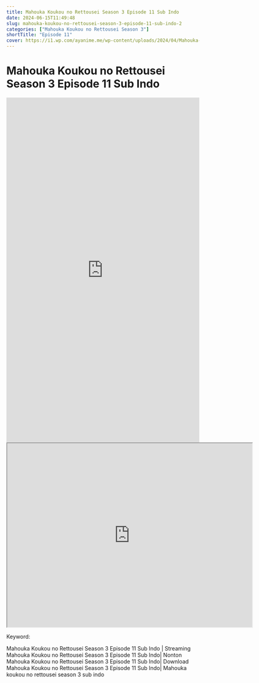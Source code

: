 ```yaml
---
title: Mahouka Koukou no Rettousei Season 3 Episode 11 Sub Indo
date: 2024-06-15T11:49:48
slug: mahouka-koukou-no-rettousei-season-3-episode-11-sub-indo-2
categories: ["Mahouka Koukou no Rettousei Season 3"]
shortTitle: "Episode 11"
cover: https://i1.wp.com/ayanime.me/wp-content/uploads/2024/04/Mahouka-Koukou-no-Rettousei-2024-768x1089-1.jpg
---
```


# Mahouka Koukou no Rettousei Season 3 Episode 11 Sub Indo

<iframe src="https://play.ayanime.me/include/fluidplayer/fluidplayer.php?VideoSrc1=https%3A%2F%2Fdrive.google.com%2Ffile%2Fd%2F1ymisznOk_M5rO6KYKrjdVxHiNETH_tZc%2Fview%3Fusp%3Ddrive_link&VideoType1=video%2Fmp4&VideoQuality1=480p&VideoSrc2=https%3A%2F%2Fdrive.google.com%2Ffile%2Fd%2F1e0uYL-5S-zQnT8alXkm3-kRrvLBYEMuO%2Fpreview&VideoType2=video%2Fmp4&VideoQuality2=720p&VideoSrc3=https%3A%2F%2Fdrive.google.com%2Ffile%2Fd%2F1tgU7rW1nQQ0Z0GEZ2atEd23YBTK5zTZt%2Fpreview&VideoType3=video%2Fmp4&VideoQuality3=1080p&VideoSrc4=&VideoType4=&VideoQuality4=&VideoPoster=&VideoTrack1=&kind1=&srclang1=&label1=&default1=&VideoTrack2=&kind2=&srclang2=&label2=&default2=&player=fluid+player&server=Drive+API&api=&width=100%25&height=900px" frameborder="0" width="100%" height="900px" allowfullscreen="allowfullscreen" scrolling="no"></iframe>
<iframe src="https://drive.google.com/file/d/1tgU7rW1nQQ0Z0GEZ2atEd23YBTK5zTZt/preview" width="640" height="480" allow="accelerometer; autoplay; encrypted-media; gyroscope; fullscreen; picture-in-picture" scrolling="no" seamless="" sandbox="allow-same-origin allow-scripts"></iframe>

Keyword:
<p>Mahouka Koukou no Rettousei Season 3 Episode 11 Sub Indo | Streaming Mahouka Koukou no Rettousei Season 3 Episode 11 Sub Indo| Nonton Mahouka Koukou no Rettousei Season 3 Episode 11 Sub Indo| Download Mahouka Koukou no Rettousei Season 3 Episode 11 Sub Indo| Mahouka koukou no rettousei season 3 sub indo</p>

